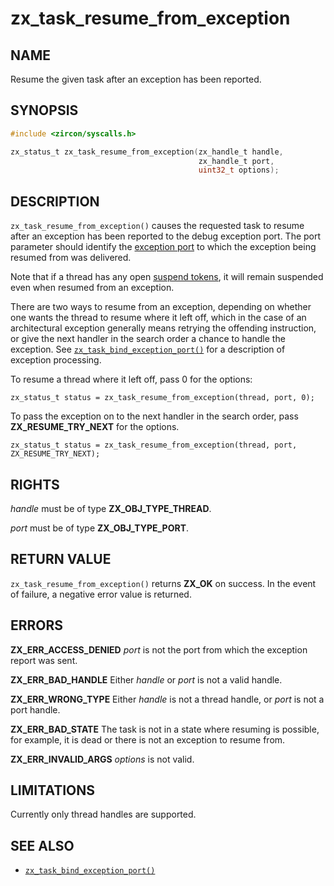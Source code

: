 # zx_task_resume_from_exception

## NAME

<!-- Updated by update-docs-from-abigen, do not edit. -->

Resume the given task after an exception has been reported.

## SYNOPSIS

<!-- Updated by update-docs-from-abigen, do not edit. -->

```c
#include <zircon/syscalls.h>

zx_status_t zx_task_resume_from_exception(zx_handle_t handle,
                                          zx_handle_t port,
                                          uint32_t options);
```

## DESCRIPTION

`zx_task_resume_from_exception()` causes the requested task to resume after an
exception has been reported to the debug exception port. The port parameter
should identify the [exception port](task_bind_exception_port.md) to which the
exception being resumed from was delivered.

Note that if a thread has any open [suspend tokens](task_suspend_token.md), it
will remain suspended even when resumed from an exception.

There are two ways to resume from an exception, depending on whether
one wants the thread to resume where it left off, which in the case
of an architectural exception generally means retrying the offending
instruction, or give the next handler in the search order a chance
to handle the exception.
See [`zx_task_bind_exception_port()`] for a description of exception processing.

To resume a thread where it left off, pass 0 for the options:

```
zx_status_t status = zx_task_resume_from_exception(thread, port, 0);
```

To pass the exception on to the next handler in the search order,
pass **ZX_RESUME_TRY_NEXT** for the options.

```
zx_status_t status = zx_task_resume_from_exception(thread, port, ZX_RESUME_TRY_NEXT);
```

## RIGHTS

<!-- Updated by update-docs-from-abigen, do not edit. -->

*handle* must be of type **ZX_OBJ_TYPE_THREAD**.

*port* must be of type **ZX_OBJ_TYPE_PORT**.

## RETURN VALUE

`zx_task_resume_from_exception()` returns **ZX_OK** on success.
In the event of failure, a negative error value is returned.

## ERRORS

**ZX_ERR_ACCESS_DENIED** *port* is not the port from which the exception
report was sent.

**ZX_ERR_BAD_HANDLE** Either *handle* or *port* is not a valid handle.

**ZX_ERR_WRONG_TYPE** Either *handle* is not a thread handle,
or *port* is not a port handle.

**ZX_ERR_BAD_STATE**  The task is not in a state where resuming is possible,
for example, it is dead or there is not an exception to resume from.

**ZX_ERR_INVALID_ARGS** *options* is not valid.

## LIMITATIONS

Currently only thread handles are supported.

## SEE ALSO

 - [`zx_task_bind_exception_port()`]

<!-- References updated by update-docs-from-abigen, do not edit. -->

[`zx_task_bind_exception_port()`]: task_bind_exception_port.md
